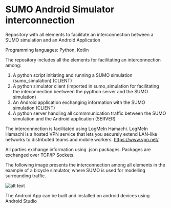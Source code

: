 # SUMO Android Simulator interconnection
Repository with all elements to facilitate an interconnection between a SUMO simulation and an Android Application

Programming languages: Python, Kotlin

The repository includes all the elements for facilitating an interconnection among:
  1) A python script initiating and running a SUMO simulation (sumo_simulation) (CLIENT)
  2) A python simulator client (imported in sumo_simulation for facilitating the inteconnection beetween the pypthon server and the SUMO simulation)
  3) An Android application exchanging information with the SUMO simulation (CLIENT)
  4) A python server handling all commmunication traffic between the SUMO simulation and the Android application (SERVER)

The interconnection is facilitated using LogMeIn Hamachi. LogMeIn Hamachi is a hosted VPN service that lets you securely extend LAN-like networks
to distributed teams and mobile workers.
https://www.vpn.net/

All parties exchange information using .json packages. Packages are exchanged over TCP/IP Sockets.

The following image presents the interconnection among all elements in the example of a bicycle simulator, where SUMO is used for modelling surrounding traffic.


![alt text](https://github.com/ggrigor89/SUMO_Android_Simulator_interconnection/blob/main/Interconnection_graph.png?raw=true)

The Android App can be built and installed on android devices using Android Studio
